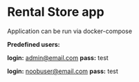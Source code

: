 # Rental Store app

Application can be run via docker-compose

<strong>Predefined users:</strong>

<strong>login:</strong> admin@email.com <strong>pass:</strong> test 

<strong>login:</strong> noobuser@email.com <strong>pass:</strong> test 